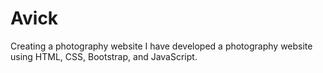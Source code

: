 # Avick
Creating a photography website
I have developed a photography website using HTML, CSS, Bootstrap, and JavaScript.
